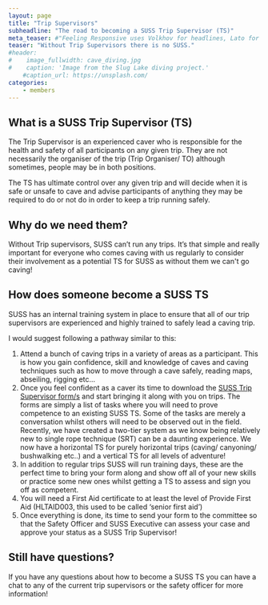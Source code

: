 ```yaml
---
layout: page
title: "Trip Supervisors"
subheadline: "The road to becoming a SUSS Trip Supervisor (TS)"
meta_teaser: #"Feeling Responsive uses Volkhov for headlines, Lato for everything else and if you are in need to show some code, it will be in Lucida Console."
teaser: "Without Trip Supervisors there is no SUSS."
#header:
#    image_fullwidth: cave_diving.jpg
#    caption: 'Image from the Slug Lake diving project.'
    #caption_url: https://unsplash.com/
categories:
    - members
---
```


## What is a SUSS Trip Supervisor (TS)

The Trip Supervisor is an experienced caver who is responsible for the health and safety of all participants on any given trip. They are not necessarily the organiser of the trip (Trip Organiser/ TO) although sometimes, people may be in both positions.

The TS has ultimate control over any given trip and will decide when it is safe or unsafe to cave and advise participants of anything they may be required to do or not do in order to keep a trip running safely.

## Why do we need them?

Without Trip supervisors, SUSS can’t run any trips. It’s that simple and really important for everyone who comes caving with us regularly to consider their involvement as a potential TS for SUSS as without them we can't go caving!

## How does someone become a SUSS TS

SUSS has an internal training system in place to ensure that all of our trip supervisors are experienced and highly trained to safely lead a caving trip.

I would suggest following a pathway similar to this:

1.  Attend a bunch of caving trips in a variety of areas as a participant. This is how you gain confidence, skill and knowledge of caves and caving techniques such as how to move through a cave safely, reading maps, abseiling, rigging etc...
2.  Once you feel confident as a caver its time to download the [SUSS Trip Supervisor form/s](/members/miscellaneous) and start bringing it along with you on trips. The forms are simply a list of tasks where you will need to prove competence to an existing SUSS TS. Some of the tasks are merely a conversation whilst others will need to be observed out in the field. Recently, we have created a two-tier system as we know being relatively new to single rope technique (SRT) can be a daunting experience. We now have a horizontal TS for purely horizontal trips (caving/ canyoning/ bushwalking etc..) and a vertical TS for all levels of adventure! 
3.  In addition to regular trips SUSS will run training days, these are the perfect time to bring your form along and show off all of your new skills or practice some new ones whilst getting a TS to assess and sign you off as competent.
4.  You will need a First Aid certificate to at least the level of Provide First Aid (HLTAID003, this used to be called ‘senior first aid’)
5.  Once everything is done, its time to send your form to the committee so that the Safety Officer and SUSS Executive can assess your case and approve your status as a SUSS Trip Supervisor!

## Still have questions?

If you have any questions about how to become a SUSS TS you can have a chat to any of the current trip supervisors or the safety officer for more information!
